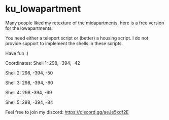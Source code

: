 # ku_lowapartment

Many people liked my retexture of the midapartments, here is a free version for the lowapartments. 

You need either a teleport script or (better) a housing script. I do not provide support to implement the shells in these scripts. 

Have fun :)

Coordinates:
Shell 1:
298, -394, -42

Shell 2:
298, -394, -50

Shell 3:
298, -394, -60

Shell 4:
298 -394, -69

Shell 5:
298, -394, -84

Feel free to join my discord: https://discord.gg/aeJe5xdf2E
